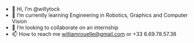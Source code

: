 - 👋 Hi, I’m @willytock
- 🌱 I’m currently learning Engineering in Robotics, Graphics and Computer Vision
- 💞️ I’m looking to collaborate on an internship
- 📫 How to reach me williamrouelle@gmail.com or +33 6.69.78.57.38

<!---
willytock/willytock is a ✨ special ✨ repository because its `README.md` (this file) appears on your GitHub profile.
You can click the Preview link to take a look at your changes.
--->
